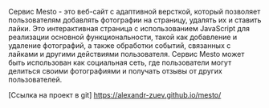 Сервис Mesto - это веб-сайт с адаптивной версткой, который позволяет пользователям добавлять фотографии на страницу, удалять их и ставить лайки. Это интерактивная страница с использованием JavaScript для реализации основной функциональности, такой как добавление и удаление фотографий, а также обработки событий, связанных с лайками и другими действиями пользователя. Сервис Mesto может быть использован как социальная сеть, где пользователи могут делиться своими фотографиями и получать отзывы от других пользователей.

[Ссылка на проект в git] https://alexandr-zuev.github.io/mesto/
